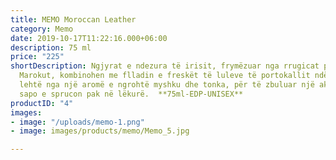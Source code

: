 ```yaml
---
title: MEMO Moroccan Leather
category: Memo
date: 2019-10-17T11:22:16.000+06:00
description: 75 ml
price: "225"
shortDescription: Ngjyrat e ndezura të irisit, frymëzuar nga rrugicat plot aroma të
  Marokut, kombinohen me flladin e freskët të luleve të portokallit ndërsa preken
  lehtë nga një aromë e ngrohtë myshku dhe tonka, për të zbuluar një akord të mrekullueshëm
  sapo e sprucon pak në lëkurë.  **75ml-EDP-UNISEX**
productID: "4"
images:
- image: "/uploads/memo-1.png"
- image: images/products/memo/Memo_5.jpg

---
```

